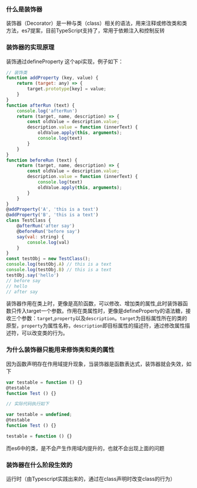 ### 什么是装饰器
装饰器（Decorator）是一种与类（class）相关的语法，用来注释或修改类和类方法，es7提案，目前TypeScript支持了，常用于依赖注入和控制反转

### 装饰器的实现原理
装饰通过defineProperty 这个api实现，例子如下：
```javascript
// 装饰类
function addProperty (key, value) {
    return (target: any) => {
        target.prototype[key] = value;
    }
}
function afterRun (text) {
    console.log('afterRun')
    return (target, name, description) => {
        const oldValue = description.value;
        description.value = function (innerText) {
            oldValue.apply(this, arguments);
            console.log(text)
        }
    }
}
function beforeRun (text) {
    return (target, name, description) => {
        const oldValue = description.value;
        description.value = function (innerText) {
            console.log(text)
            oldValue.apply(this, arguments);
        }
    }
}
@addProperty('A', 'this is a text')
@addProperty('B', 'this is a text')
class TestClass {
    @afterRun('after say')
    @beforeRun('before say')
    say(val: string) {
        console.log(val)
    }
}
const testObj = new TestClass();
console.log(testObj.A) // this is a text
console.log(testObj.B) // this is a text
testObj.say('hello')
// before say
// hello
// after say
```
装饰器作用在类上时，更像是高阶函数，可以修改、增加类的属性,此时装饰器函数只传入target一个参数。作用在类属性时，更像是defineProperty的语法糖，接收三个参数：`target`,`property`以及`description`。`target`为目标属性所在的类的原型，`property`为属性名称，`description`即目标属性的描述符，通过修改属性描述符，可以改变类的行为。

### 为什么装饰器只能用来修饰类和类的属性
因为函数声明存在作用域提升现象，当装饰器是函数表达式，装饰器就会失效，如下
```javascript
var testable = function () {}
@testable
function Test () {}

// 实际代码执行如下

var testable = undefined;
@testable
function Test () {}

testable = function () {}
```

而es6中的类，是不会产生作用域内提升的，也就不会出现上面的问题
### 装饰器在什么阶段生效的
运行时（由Typescript实践出来的，通过在class声明时改变class的行为）